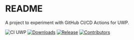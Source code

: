 # README

A project to experiment with GitHub CI/CD Actions for UWP.

![CI UWP](https://github.com/darenm/CustomMayd.Services.Serialization/workflows/CI%20UWP/badge.svg)
[![Downloads](https://img.shields.io/github/downloads/darenm/CustomMayd.Services.Serialization/total.svg?label=Downloads)](https://github.com/darenm/CustomMayd.Services.Serialization/releases/)
[![Release](https://img.shields.io/github/release/darenm/CustomMayd.Services.Serialization.svg?label=Releases)](https://github.com/darenm/CustomMayd.Services.Serialization/release)
[![Contributors](https://img.shields.io/github/contributors/darenm/CustomMayd.Services.Serialization?label=Contributors)](https://github.com/darenm/CustomMayd.Services.Serialization/graphs/contributors)
